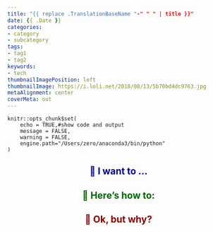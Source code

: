 ```yaml
---
title: "{{ replace .TranslationBaseName "-" " " | title }}"
date: {{ .Date }}
categories:
- category
- subcategory
tags:
- tag1
- tag2
keywords:
- tech
thumbnailImagePosition: left
thumbnailImage: https://i.loli.net/2018/08/13/5b70bd4dc9763.jpg
metaAlignment: center
coverMeta: out
---
```


```{r setup, include=FALSE}
knitr::opts_chunk$set(
	echo = TRUE,#show code and output
	message = FALSE,
	warning = FALSE,
	engine.path="/Users/zero/anaconda3/bin/python"
)
```

<!--more-->

<center><h2>  <strong style="color: darkblue;">🐌 I want to …</strong>  </h2></center>



<center><h2>  <strong style="color: darkgreen;">🐌 Here’s how to:</strong>  </h2></center>



<center><h2>  <strong style="color: darkred;">🐌 Ok, but why?</strong> </h2></center> 
